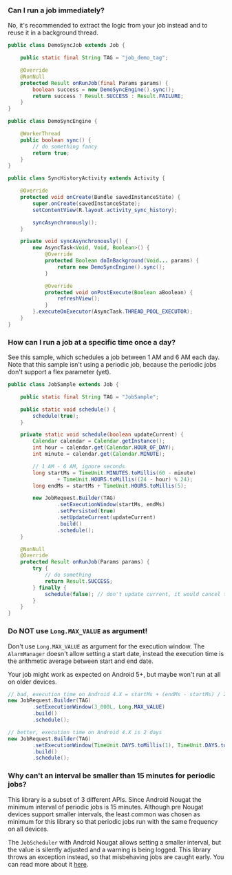 ### Can I run a job immediately?

No, it's recommended to extract the logic from your job instead and to reuse it in a background thread.

```java
public class DemoSyncJob extends Job {

    public static final String TAG = "job_demo_tag";

    @Override
    @NonNull
    protected Result onRunJob(final Params params) {
        boolean success = new DemoSyncEngine().sync();
        return success ? Result.SUCCESS : Result.FAILURE;
    }
}

public class DemoSyncEngine {

    @WorkerThread
    public boolean sync() {
        // do something fancy
        return true;
    }
}

public class SyncHistoryActivity extends Activity {

    @Override
    protected void onCreate(Bundle savedInstanceState) {
        super.onCreate(savedInstanceState);
        setContentView(R.layout.activity_sync_history);

        syncAsynchronously();
    }

    private void syncAsynchronously() {
        new AsyncTask<Void, Void, Boolean>() {
            @Override
            protected Boolean doInBackground(Void... params) {
                return new DemoSyncEngine().sync();
            }

            @Override
            protected void onPostExecute(Boolean aBoolean) {
                refreshView();
            }
        }.executeOnExecutor(AsyncTask.THREAD_POOL_EXECUTOR);
    }
}
```

### How can I run a job at a specific time once a day?

See this sample, which schedules a job between 1 AM and 6 AM each day. Note that this sample isn't using a periodic job, because the periodic jobs don't support a flex parameter (yet).

```java
public class JobSample extends Job {

    public static final String TAG = "JobSample";

    public static void schedule() {
        schedule(true);
    }

    private static void schedule(boolean updateCurrent) {
        Calendar calendar = Calendar.getInstance();
        int hour = calendar.get(Calendar.HOUR_OF_DAY);
        int minute = calendar.get(Calendar.MINUTE);

        // 1 AM - 6 AM, ignore seconds
        long startMs = TimeUnit.MINUTES.toMillis(60 - minute)
                + TimeUnit.HOURS.toMillis((24 - hour) % 24);
        long endMs = startMs + TimeUnit.HOURS.toMillis(5);

        new JobRequest.Builder(TAG)
                .setExecutionWindow(startMs, endMs)
                .setPersisted(true)
                .setUpdateCurrent(updateCurrent)
                .build()
                .schedule();
    }

    @NonNull
    @Override
    protected Result onRunJob(Params params) {
        try {
            // do something
            return Result.SUCCESS;
        } finally {
            schedule(false); // don't update current, it would cancel this currently running job
        }
    }
}
```

### Do NOT use `Long.MAX_VALUE` as argument!

Don't use `Long.MAX_VALUE` as argument for the execution window. The `AlarmManager` doesn't allow setting a start date, instead the execution time is the arithmetic average between start and end date.

Your job might work as expected on Android 5+, but maybe won't run at all on older devices.

```java
// bad, execution time on Android 4.X = startMs + (endMs - startMs) / 2
new JobRequest.Builder(TAG)
        .setExecutionWindow(3_000L, Long.MAX_VALUE)
        .build()
        .schedule();

// better, execution time on Android 4.X is 2 days
new JobRequest.Builder(TAG)
        .setExecutionWindow(TimeUnit.DAYS.toMillis(1), TimeUnit.DAYS.toMillis(3))
        .build()
        .schedule();
```

### Why can't an interval be smaller than 15 minutes for periodic jobs?

This library is a subset of 3 different APIs. Since Android Nougat the minimum interval of periodic jobs is 15 minutes. Although pre Nougat devices support smaller intervals, the least common was chosen as minimum for this library so that periodic jobs run with the same frequency on all devices.

The `JobScheduler` with Android Nougat allows setting a smaller interval, but the value is silently adjusted and a warning is being logged. This library throws an exception instead, so that misbehaving jobs are caught early. You can read more about it [here](https://developer.android.com/reference/android/app/job/JobInfo.html#getMinPeriodMillis()).